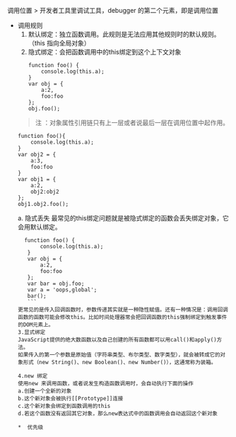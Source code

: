 调用位置
    > 开发者工具里调试工具，debugger 的第二个元素，即是调用位置
* 调用规则
    1. 默认绑定：独立函数调用。此规则是无法应用其他规则时的默认规则。（this 指向全局对象）
    2. 隐式绑定：会把函数调用中的this绑定到这个上下文对象
        ```
        function foo() {
            console.log(this.a);
        }
        var obj = {
            a:2,
            foo:foo
        };
        obj.foo();

        ```
    > 注 ：对象属性引用链只有上一层或者说最后一层在调用位置中起作用。
    ```
    function foo(){
        console.log(this.a);
    }
    var obj2 = {
        a:3,
        foo:foo
    }
    var obj1 = {
        a:2,
        obj2:obj2
    };
    obj1.obj2.foo();

    ```
    a. 隐式丢失
     最常见的this绑定问题就是被隐式绑定的函数会丢失绑定对象，它会用默认绑定。
     ```
       function foo() {
            console.log(this.a);
        }
        var obj = {
            a:2,
            foo:foo
        };
        var bar = obj.foo;
        var a = 'oops,global';
        bar();
        ```
    更常见的是传入回调函数时，参数传递其实就是一种隐性赋值。还有一种情况是：调用回调函数的函数可能会修改this。比如时间处理器常会把回调函数的this强制绑定到触发事件的DOM元素上。
    3.显式绑定
    JavaScript提供的绝大数函数以及自己创建的所有函数都可以用call()和apply()方法。
    如果传入的第一个参数是原始值（字符串类型、布尔类型、数字类型），就会被转成它的对象形式（new String()、new Boolean()、new Number()），这通常称为装箱。

    4.new 绑定
    使用new 来调用函数，或者说发生构造函数调用时，会自动执行下面的操作
    a.创建一个全新的对象
    b.这个新对象会被执行[[Prototype]]连接
    c.这个新对象会绑定到函数调用的this
    d.若这个函数没有返回其它对象，那么new表达式中的函数调用会自动返回这个新对象

    *  优先级
    

